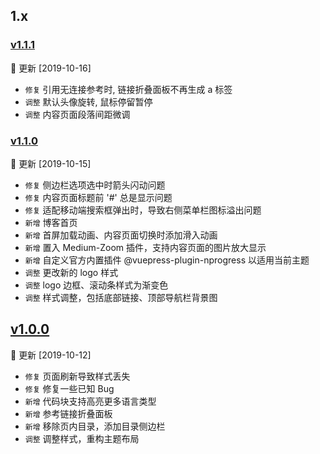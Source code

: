 ## 1.x

### [v1.1.1](https://github.com/Veminem/vuepress-theme-oneN/releases/tag/1.1.1)

 🔔 更新 [2019-10-16]

- `修复` 引用无连接参考时, 链接折叠面板不再生成 a 标签
- `调整` 默认头像旋转, 鼠标停留暂停
- `调整` 内容页面段落间距微调

### [v1.1.0](https://github.com/Veminem/vuepress-theme-oneN/releases/tag/1.1.0)

 🔔 更新 [2019-10-15]

- `修复` 侧边栏选项选中时箭头闪动问题
- `修复` 内容页面标题前 '#' 总是显示问题
- `修复` 适配移动端搜索框弹出时，导致右侧菜单栏图标溢出问题
- `新增` 博客首页
- `新增` 首屏加载动画、内容页面切换时添加滑入动画
- `新增` 置入 Medium-Zoom 插件，支持内容页面的图片放大显示
- `新增` 自定义官方内置插件 @vuepress-plugin-nprogress 以适用当前主题
- `调整` 更改新的 logo 样式
- `调整` logo 边框、滚动条样式为渐变色
- `调整` 样式调整，包括底部链接、顶部导航栏背景图

## [v1.0.0](https://github.com/Veminem/vuepress-theme-oneN/releases/tag/1.0.0)

 🔔 更新 [2019-10-12]

- `修复` 页面刷新导致样式丢失
- `修复` 修复一些已知 Bug
- `新增` 代码块支持高亮更多语言类型
- `新增` 参考链接折叠面板
- `新增` 移除页内目录，添加目录侧边栏
- `调整` 调整样式，重构主题布局
